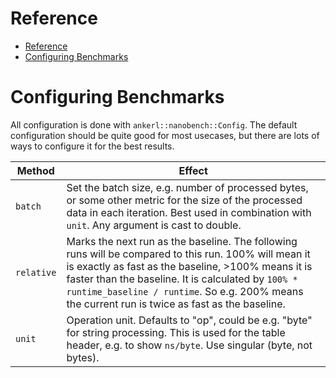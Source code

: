 <a id="top"></a>
# Reference

<!--ts-->
   * [Reference](#reference)
   * [Configuring Benchmarks](#configuring-benchmarks)
<!--te-->

# Configuring Benchmarks

All configuration is done with `ankerl::nanobench::Config`. The default configuration should be quite good for most usecases, but there are lots of ways to configure it for the best results.

| **Method** | **Effect** |
|---|---|
| `batch` | Set the batch size, e.g. number of processed bytes, or some other metric for the size of the processed data in each iteration. Best used in combination with `unit`. Any argument is cast to double. |
| `relative` | Marks the next run as the baseline. The following runs will be compared to this run. 100% will mean it is exactly as fast as the baseline, >100% means it is faster than the baseline. It is calculated by `100% * runtime_baseline / runtime`. So e.g. 200% means the current run is twice as fast as the baseline. |
| `unit` | Operation unit. Defaults to "op", could be e.g. "byte" for string processing. This is used for the table header, e.g. to show `ns/byte`. Use singular (byte, not bytes). |